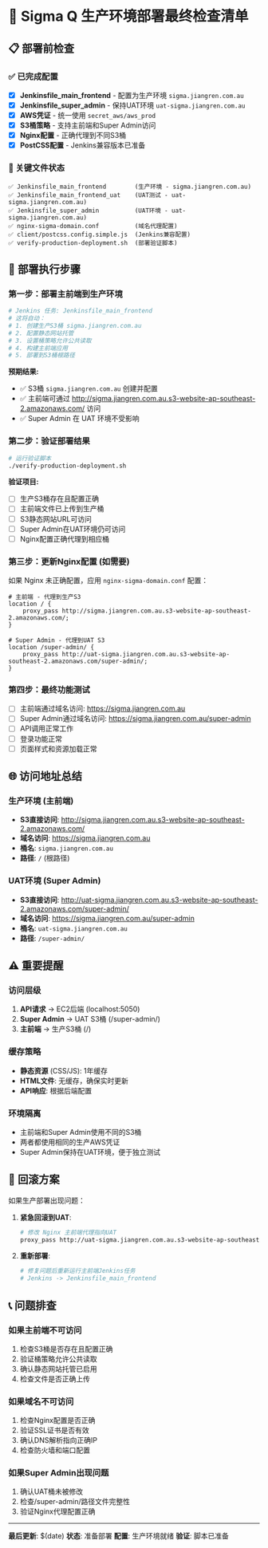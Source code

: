 # 🚀 Sigma Q 生产环境部署最终检查清单

## 📋 部署前检查

### ✅ 已完成配置
- [x] **Jenkinsfile_main_frontend** - 配置为生产环境 `sigma.jiangren.com.au`
- [x] **Jenkinsfile_super_admin** - 保持UAT环境 `uat-sigma.jiangren.com.au`
- [x] **AWS凭证** - 统一使用 `secret_aws/aws_prod`
- [x] **S3桶策略** - 支持主前端和Super Admin访问
- [x] **Nginx配置** - 正确代理到不同S3桶
- [x] **PostCSS配置** - Jenkins兼容版本已准备

### 📁 关键文件状态
```
✅ Jenkinsfile_main_frontend        (生产环境 - sigma.jiangren.com.au)
✅ Jenkinsfile_main_frontend_uat    (UAT测试 - uat-sigma.jiangren.com.au)
✅ Jenkinsfile_super_admin          (UAT环境 - uat-sigma.jiangren.com.au)
✅ nginx-sigma-domain.conf          (域名代理配置)
✅ client/postcss.config.simple.js  (Jenkins兼容配置)
✅ verify-production-deployment.sh  (部署验证脚本)
```

## 🎯 部署执行步骤

### 第一步：部署主前端到生产环境
```bash
# Jenkins 任务: Jenkinsfile_main_frontend
# 这将自动：
# 1. 创建生产S3桶 sigma.jiangren.com.au
# 2. 配置静态网站托管
# 3. 设置桶策略允许公共读取
# 4. 构建主前端应用
# 5. 部署到S3桶根路径
```

**预期结果:**
- ✅ S3桶 `sigma.jiangren.com.au` 创建并配置
- ✅ 主前端可通过 http://sigma.jiangren.com.au.s3-website-ap-southeast-2.amazonaws.com/ 访问
- ✅ Super Admin 在 UAT 环境不受影响

### 第二步：验证部署结果
```bash
# 运行验证脚本
./verify-production-deployment.sh
```

**验证项目:**
- [ ] 生产S3桶存在且配置正确
- [ ] 主前端文件已上传到生产桶
- [ ] S3静态网站URL可访问
- [ ] Super Admin在UAT环境仍可访问
- [ ] Nginx配置正确代理到相应桶

### 第三步：更新Nginx配置 (如需要)
如果 Nginx 未正确配置，应用 `nginx-sigma-domain.conf` 配置：

```nginx
# 主前端 - 代理到生产S3
location / {
    proxy_pass http://sigma.jiangren.com.au.s3-website-ap-southeast-2.amazonaws.com/;
}

# Super Admin - 代理到UAT S3
location /super-admin/ {
    proxy_pass http://uat-sigma.jiangren.com.au.s3-website-ap-southeast-2.amazonaws.com/super-admin/;
}
```

### 第四步：最终功能测试
- [ ] 主前端通过域名访问: https://sigma.jiangren.com.au
- [ ] Super Admin通过域名访问: https://sigma.jiangren.com.au/super-admin
- [ ] API调用正常工作
- [ ] 登录功能正常
- [ ] 页面样式和资源加载正常

## 🌐 访问地址总结

### 生产环境 (主前端)
- **S3直接访问**: http://sigma.jiangren.com.au.s3-website-ap-southeast-2.amazonaws.com/
- **域名访问**: https://sigma.jiangren.com.au
- **桶名**: `sigma.jiangren.com.au`
- **路径**: `/` (根路径)

### UAT环境 (Super Admin)
- **S3直接访问**: http://uat-sigma.jiangren.com.au.s3-website-ap-southeast-2.amazonaws.com/super-admin/
- **域名访问**: https://sigma.jiangren.com.au/super-admin
- **桶名**: `uat-sigma.jiangren.com.au`
- **路径**: `/super-admin/`

## ⚠️ 重要提醒

### 访问层级
1. **API请求** → EC2后端 (localhost:5050)
2. **Super Admin** → UAT S3桶 (/super-admin/)
3. **主前端** → 生产S3桶 (/)

### 缓存策略
- **静态资源** (CSS/JS): 1年缓存
- **HTML文件**: 无缓存，确保实时更新
- **API响应**: 根据后端配置

### 环境隔离
- 主前端和Super Admin使用不同的S3桶
- 两者都使用相同的生产AWS凭证
- Super Admin保持在UAT环境，便于独立测试

## 🔄 回滚方案

如果生产部署出现问题：

1. **紧急回滚到UAT**:
   ```bash
   # 修改 Nginx 主前端代理指向UAT
   proxy_pass http://uat-sigma.jiangren.com.au.s3-website-ap-southeast-2.amazonaws.com/;
   ```

2. **重新部署**:
   ```bash
   # 修复问题后重新运行主前端Jenkins任务
   # Jenkins -> Jenkinsfile_main_frontend
   ```

## 📞 问题排查

### 如果主前端不可访问
1. 检查S3桶是否存在且配置正确
2. 验证桶策略允许公共读取
3. 确认静态网站托管已启用
4. 检查文件是否正确上传

### 如果域名不可访问
1. 检查Nginx配置是否正确
2. 验证SSL证书是否有效
3. 确认DNS解析指向正确IP
4. 检查防火墙和端口配置

### 如果Super Admin出现问题
1. 确认UAT桶未被修改
2. 检查/super-admin/路径文件完整性
3. 验证Nginx代理配置正确

---

**最后更新**: $(date)
**状态**: 准备部署
**配置**: 生产环境就绪
**验证**: 脚本已准备
